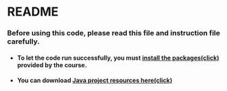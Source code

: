 README
=============
### Before using this code, please read this file and instruction file carefully.

- #### To let the code run successfully, you must [install the packages(click)](http://www.dukelearntoprogram.com/course2/doc/javadoc/index.html?course=2 "packages") provided by the course.
- #### You can download [Java project resources here(click)](https://www.dukelearntoprogram.com//course2/files.php "resouces")
